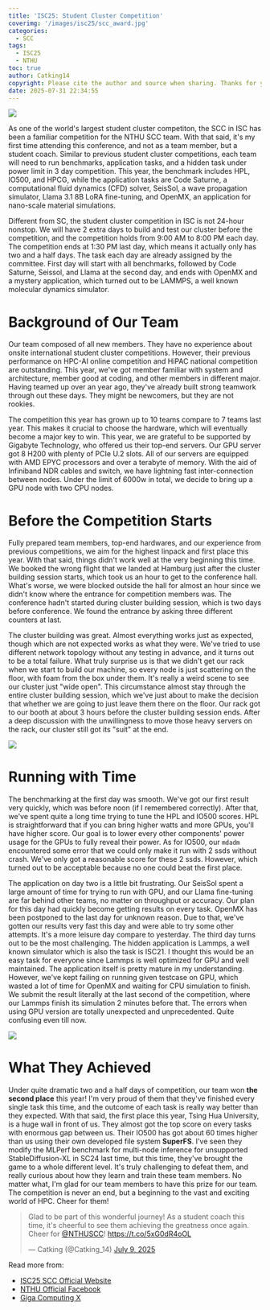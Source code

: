 ```yaml
---
title: 'ISC25: Student Cluster Competition'
coverimg: '/images/isc25/scc_award.jpg'
categories:
  - SCC
tags:
  - ISC25
  - NTHU
toc: true
author: Catking14
copyright: Please cite the author and source when sharing. Thanks for your support!
date: 2025-07-31 22:34:55
---
```



![](/images/isc25/scc_award.jpg)

As one of the world's largest student cluster competiton, the SCC in ISC has been a familiar competition for the NTHU SCC team. With that said, it's my first time attending this conference, and not as a team member, but a student coach. Similar to previous student cluster competitions, each team will need to run benchmarks, application tasks, and a hidden task under power limit in 3 day competition. This year, the benchmark includes HPL, IO500, and HPCG, while the application tasks are Code Saturne, a computational fluid dynamics (CFD) solver, SeisSol, a wave propagation simulator, Llama 3.1 8B LoRA fine-tuning, and OpenMX, an application for nano-scale material simulations.

Different from SC, the student cluster competition in ISC is not 24-hour nonstop. We will have 2 extra days to build and test our cluster before the competition, and the competition holds from 9:00 AM to 8:00 PM each day. The competition ends at 1:30 PM last day, which means it actually only has two and a half days. The task each day are already assigned by the committee. First day will start with all benchmarks, followed by Code Saturne, Seissol, and Llama at the second day, and ends with OpenMX and a mystery application, which turned out to be LAMMPS, a well known molecular dynamics simulator.

# Background of Our Team

Our team composed of all new members. They have no experience about onsite international student cluster competitions. However, their previous performance on HPC-AI online competition and HiPAC national competition are outstanding. This year,  we've got member familiar with system and architecture, member good at coding, and other members in different major. Having teamed up over an year ago, they've already built strong teamwork through out these days. They might be newcomers, but they are not rookies.

The competition this year has grown up to 10 teams compare to 7 teams last year. This makes it crucial to choose the hardware, which will eventually become a major key to win. This year, we are grateful to be supported by Gigabyte Technology, who offered us their top-end servers. Our GPU server got 8 H200 with plenty of PCIe U.2 slots. All of our servers are equipped with AMD EPYC processors and over a terabyte of memory. With the aid of Infiniband NDR cables and switch, we have lightning fast inter-connection between nodes. Under the limit of 6000w in total, we decide to bring up a GPU node with two CPU nodes.

# Before the Competition Starts

Fully prepared team members, top-end hardwares, and our experience from previous competitions, we aim for the highest linpack and first place this year. With that said, things didn't work well at the very beginning this time. We booked the wrong flight that we landed at Hamburg just after the cluster building session starts, which took us an hour to get to the conference hall. What's worse, we were blocked outside the hall for almost an hour since we didn't know where the entrance for competition members was. The conference hadn't started during cluster building session, which is two days before conference. We found the entrance by asking three different counters at last.

The cluster building was great. Almost everything works just as expected, though which are not expected works as what they were. We've tried to use different network topology without any testing in advance, and it turns out to be a total failure. What truly surprise us is that we didn't get our rack when we start to build our machine, so every node is just scattering on the floor, with foam from the box under them. It's really a weird scene to see our cluster just "wide open". This circumstance almost stay through the entire cluster building session, which we've just about to make the decision that whether we are going to just leave them there on the floor. Our rack got to our booth at about 3 hours before the cluster building session ends. After a deep discussion with the unwillingness to move those heavy servers on the rack, our cluster still got its "suit" at the end.

![](/images/isc25/DSC_4676.jpg)

# Running with Time

The benchmarking at the first day was smooth. We've got our first result very quickly, which was before noon (if I remembered correctly). After that, we've spent quite a long time trying to tune the HPL and IO500 scores. HPL is straightforward that if you can bring higher watts and more GPUs, you'll have higher score. Our goal is to lower every other components' power usage for the GPUs to fully reveal their power. As for IO500, our `mdadm` encountered some error that we could only make it run with 2 ssds without crash. We've only got a reasonable score for these 2 ssds. However, which turned out to be acceptable because no one could beat the first place.

The application on day two is a little bit frustrating. Our SeisSol spent a large amount of time for trying to run with GPU, and our Llama fine-tuning are far behind other teams, no matter on throughput or accuracy. Our plan for this day had quickly become getting results on every task. OpenMX has been postponed to the last day for unknown reason. Due to that, we've gotten our results very fast this day and were able to try some other attempts. It's a more leisure day compare to yesterday. The third day turns out to be the most challenging. The hidden application is Lammps, a well known simulator which is also the task is ISC21. I thought this would be an easy task for everyone since Lammps is well optimized for GPU and well maintained. The application itself is pretty mature in my understanding. However, we've kept failing on running given testcase on GPU, which wasted a lot of time for OpenMX and waiting for CPU simulation to finish. We submit the result literally at the last second of the competition, where our Lammps finish its simulation 2 minutes before that. The errors when using GPU version are totally unexpected and unprecedented. Quite confusing even till now.

![](/images/isc25/DSC_4713.jpg)

# What They Achieved

Under quite dramatic two and a half days of competition, our team won **the second place** this year! I'm very proud of them that they've finished every single task this time, and the outcome of each task is really way better than they expected. With that said, the first place this year, Tsing Hua University, is a huge wall in front of us. They almost got the top score on every tasks with enormous gap between us. Their IO500 has got about 60 times higher than us using their own developed file system **SuperFS**. I've seen they modify the MLPerf benchmark for multi-node inference for unsupported StableDiffusion-XL in SC24 last time, but this time, they've brought the game to a whole different level. It's truly challenging to defeat them, and really curious about how they learn and train these team members. No matter what, I'm glad for our team members to have this prize for our team. The competition is never an end, but a beginning to the vast and exciting world of HPC. Cheer for them!

<blockquote class="twitter-tweet"><p lang="en" dir="ltr">Glad to be part of this wonderful journey! As a student coach this time, it&#39;s cheerful to see them achieving the greatness once again. Cheer for <a href="https://twitter.com/NTHUSCC?ref_src=twsrc%5Etfw">@NTHUSCC</a>! <a href="https://t.co/5xG0dR4oOL">https://t.co/5xG0dR4oOL</a></p>&mdash; Catking (@Catking_14) <a href="https://twitter.com/Catking_14/status/1942949052171342086?ref_src=twsrc%5Etfw">July 9, 2025</a></blockquote> <script async src="https://platform.twitter.com/widgets.js" charset="utf-8"></script>


Read more from:
- [ISC25 SCC Official Website](https://isc-hpc.com/program/student-cluster-competition/)
- [NTHU Official Facebook](https://www.facebook.com/nthu.tw/posts/pfbid025ehUJS7qbTAAJxmAKNzFEM2HdHwm3AQPcUpJ1n1a94SaxVrQ3mzN2Q5cbT2J2MV4l)
- [Giga Computing X](https://x.com/GigaComputing/status/1941096904093266389?ref_src=twsrc%5Etfw%7Ctwcamp%5Etweetembed%7Ctwterm%5E1942949052171342086%7Ctwgr%5Ecfb333486a2e69a1d8a8a816f3537f945977d269%7Ctwcon%5Es3_&ref_url=https%3A%2F%2Fpublish.twitter.com%2F%3Furl%3Dhttps%3A%2F%2Ftwitter.com%2FCatking_14%2Fstatus%2F1942949052171342086)